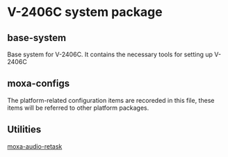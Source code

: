 # V-2406C system package

## base-system
Base system for V-2406C.
It contains the necessary tools for setting up V-2406C

## moxa-configs
The platform-related configuration items are recoreded in this file,
these items will be referred to other platform packages.

## Utilities

[moxa-audio-retask](/moxa-audio-retask.md)
